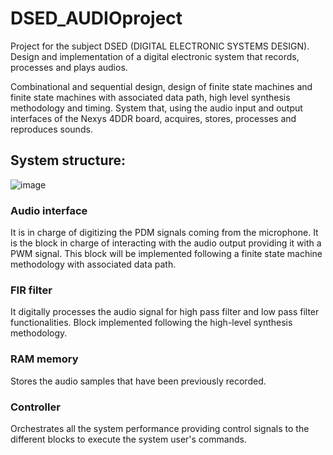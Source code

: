 # DSED_AUDIOproject
Project for the subject DSED (DIGITAL ELECTRONIC SYSTEMS DESIGN). Design and implementation of a digital electronic system that records, processes and plays audios.

Combinational and sequential design, design of finite state machines and finite state machines with associated data path, high level synthesis methodology and timing.
System that, using the audio input and output interfaces of the Nexys 4DDR board, acquires, stores, processes and reproduces sounds.

## System structure:

![image](https://user-images.githubusercontent.com/78792851/165140362-adfd7fc8-7bb4-4316-a77f-13887d61c28d.png)


### Audio interface 
It is in charge of digitizing the PDM signals coming from the microphone. It is the block in charge of interacting with the audio output providing it with a PWM signal. This block will be implemented following a finite state machine methodology with associated data path.
### FIR filter
It digitally processes the audio signal for high pass filter and low pass filter functionalities. Block implemented following the high-level synthesis methodology.
### RAM memory
Stores the audio samples that have been previously recorded. 
### Controller
Orchestrates all the system performance providing control signals to the different blocks to execute the system user's commands.




